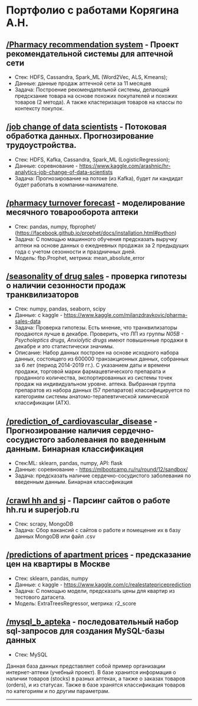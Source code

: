 # Портфолио с работами Корягина А.Н.

## [/Pharmacy recommendation system][8] - Проект рекомендательной системы для аптечной сети
 - Стек: HDFS, Cassandra, Spark_ML (Word2Vec, ALS, Kmeans);
 - Данные: данные продаж аптечной сети за 11 месяцев
 - Задача: Построение рекомендательной системы, делающей предскзание товара на основе похожих покупателей и похожих товаров (2 метода). А также кластеризация товаров на классы по контексту покупок.

## [/job change of data scientists][7] - Потоковая обработка данных. Прогнозирование трудоустройства.
- Стек: HDFS, Kafka, Cassandra, Spark_ML (LogisticRegression);
- Данные: соревнование - https://www.kaggle.com/arashnic/hr-analytics-job-change-of-data-scientists
- Задача: Прогнозирование на потоке (из Kafka), будет ли кандидат будет работать в компании-нанимателе.

## [/pharmacy turnover forecast][4] - моделирование месячного товарооборота аптеки
- Стек: pandas, numpy, fbprophet/ (https://facebook.github.io/prophet/docs/installation.html#python)
- Задача: С помощью машинного обучения предсказать выручку аптеки на основе данных о ежедневных продажах за 2 предыдущих года с учетом сезонности и праздничных дней.
- Модель: fbp.Prophet, метрика: mean_absolute_error

## [/seasonality of drug sales][6] - проверка гипотезы о наличии сезонности продаж транквилизаторов
- Стек: numpy, pandas, seaborn, scipy
- Данные: с kaggle - https://www.kaggle.com/milanzdravkovic/pharma-sales-data
- Задача: Проверка гипотезы. Есть мнение, что транквилизаторы продаются лучше в декабре. Проверить, что ЛП из группы *N05B - Psycholeptics drugs, Anxiolytic drugs* имеют повышенные продажи в декабре и это статистически значимы.
- Описание: Набор данных построен на основе исходного набора данных, состоящего из 600000 транзакционных данных, собранных за 6 лет (период 2014-2019 гг.). С указанием даты и времени продажи, торговой марки фармацевтического препарата и проданного количества, экспортированных из системы точек продаж на индивидуальном уровне. аптека. Выбранная группа препаратов из набора данных (57 препаратов) классифицируется по категориям системы анатомо-терапевтической химической классификации (АТХ).

## [/prediction_of_cardiovascular_disease][5] - Прогнозирование наличия сердечно-сосудистого заболевания по введенным данным. Бинарная классификация
- Стек:ML: sklearn, pandas, numpy, API: flask
- Данные: соревнование - https://mlbootcamp.ru/ru/round/12/sandbox/
- Задача: предсказать наличиe сердечно-сосудистого заболевания по введенным данным. Бинарная классификация

## [/crawl hh and sj][1] - Парсинг сайтов о работе hh.ru и superjob.ru
- Стек: scrapy, MongoDB
- Задача: Сбор вакансий с сайтов о работе и помещение их в базу данных MongoDB или файл .csv

## [/predictions of apartment prices][3] - предсказание цен на квартиры в Москве
- Стек: sklearn, pandas, numpy
- Данные: с kaggle - https://www.kaggle.com/c/realestatepriceprediction
- Задача: С помощью модели, предсказать цены для квартир из тестового датасета.
- Модель: ExtraTreesRegressor, метрика: r2_score

## [/mysql_b_apteka][2] - последовательный набор sql-запросов для создания MySQL-базы данных
- Стек: MySQL

Данная база данных представляет собой пример организации интернет-аптеки (учебный проект). В базе хранится информация о наличии товаров (stocks) в разных аптеках, а также о заказах товаров (orders), и из статусах. Также в базе хранятся классификация товаров по категориям и по другим параметрам.

---
[1]: https://github.com/koryagin2006/portfolio/tree/main/crawl%20hh%20and%20sj
[2]: https://github.com/koryagin2006/portfolio/tree/main/mysql_b_apteka
[3]: https://github.com/koryagin2006/portfolio/tree/main/predictions%20of%20apartment%20prices
[4]: https:https://github.com/koryagin2006/portfolio/tree/main/pharmacy%20turnover%20forecast
[5]: https://github.com/koryagin2006/prediction_of_cardiovascular_disease
[6]: https://github.com/koryagin2006/portfolio/blob/main/seasonality%20of%20drug%20sales/seasonality_of_drug_sales.ipynb
[7]: https://github.com/koryagin2006/portfolio/blob/main/job%20change%20of%20data%20scientists/project_enrollees.ipynb
[8]: https://github.com/koryagin2006/Pharmacy_recommendation_system/
